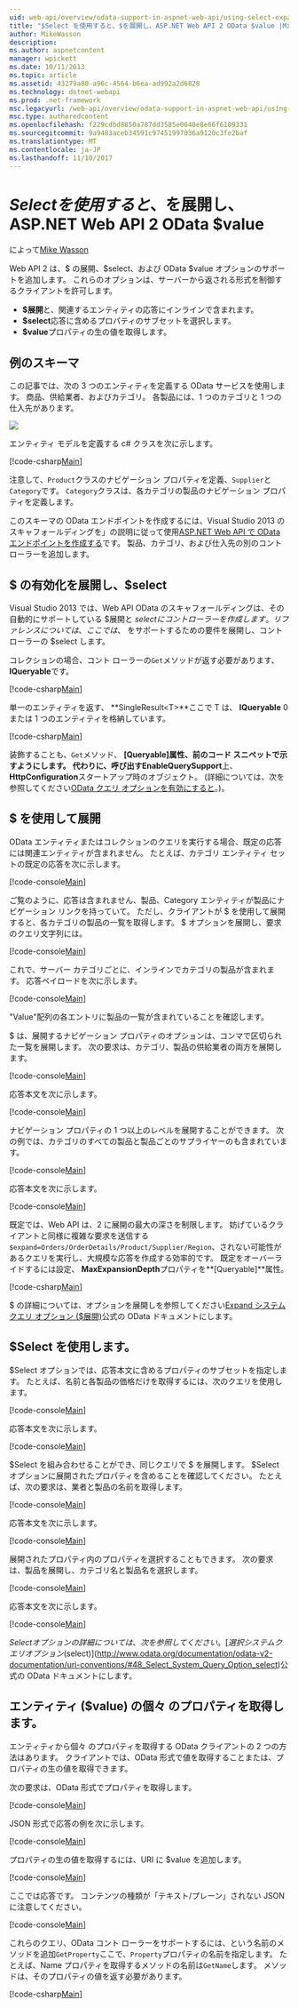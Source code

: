 ```yaml
---
uid: web-api/overview/odata-support-in-aspnet-web-api/using-select-expand-and-value
title: "$Select を使用すると、$を展開し、ASP.NET Web API 2 OData $value |Microsoft ドキュメント"
author: MikeWasson
description: 
ms.author: aspnetcontent
manager: wpickett
ms.date: 10/11/2013
ms.topic: article
ms.assetid: 43279a80-a96c-4564-b6ea-ad992a2d6828
ms.technology: dotnet-webapi
ms.prod: .net-framework
msc.legacyurl: /web-api/overview/odata-support-in-aspnet-web-api/using-select-expand-and-value
msc.type: authoredcontent
ms.openlocfilehash: f229cdbd8850a787dd3585e0640e8e66f6109331
ms.sourcegitcommit: 9a9483aceb34591c97451997036a9120c3fe2baf
ms.translationtype: MT
ms.contentlocale: ja-JP
ms.lasthandoff: 11/10/2017
---
```

<a name="using-select-expand-and-value-in-aspnet-web-api-2-odata"></a>$Select を使用すると、$を展開し、ASP.NET Web API 2 OData $value
====================
によって[Mike Wasson](https://github.com/MikeWasson)

Web API 2 は、$ の展開、$select、および OData $value オプションのサポートを追加します。 これらのオプションは、サーバーから返される形式を制御するクライアントを許可します。

- **$展開**と、関連するエンティティの応答にインラインで含まれます。
- **$select**応答に含めるプロパティのサブセットを選択します。
- **$value**プロパティの生の値を取得します。

## <a name="example-schema"></a>例のスキーマ

この記事では、次の 3 つのエンティティを定義する OData サービスを使用します。 商品、供給業者、およびカテゴリ。 各製品には、1 つのカテゴリと 1 つの仕入先があります。

![](using-select-expand-and-value/_static/image1.png)

エンティティ モデルを定義する c# クラスを次に示します。

[!code-csharp[Main](using-select-expand-and-value/samples/sample1.cs)]

注意して、`Product`クラスのナビゲーション プロパティを定義、`Supplier`と`Category`です。 `Category`クラスは、各カテゴリの製品のナビゲーション プロパティを定義します。

このスキーマの OData エンドポイントを作成するには、Visual Studio 2013 のスキャフォールディングを」の説明に従って使用[ASP.NET Web API で OData エンドポイントを作成する](odata-v3/creating-an-odata-endpoint.md)です。 製品、カテゴリ、および仕入先の別のコント ローラーを追加します。

## <a name="enabling-expand-and-select"></a>$ の有効化を展開し、$select

Visual Studio 2013 では、Web API OData のスキャフォールディングは、その自動的にサポートしている $展開と $select にコント ローラーを作成します。 リファレンスについては、ここでは、$ をサポートするための要件を展開し、コント ローラーの $select します。

コレクションの場合、コント ローラーの`Get`メソッドが返す必要があります、 **IQueryable**です。

[!code-csharp[Main](using-select-expand-and-value/samples/sample2.cs)]

単一のエンティティを返す、 **SingleResult&lt;T&gt;**ここで T は、 **IQueryable** 0 または 1 つのエンティティを格納しています。

[!code-csharp[Main](using-select-expand-and-value/samples/sample3.cs)]

装飾することも、`Get`メソッド、 **[Queryable]**属性、前のコード スニペットで示すようにします。 代わりに、呼び出す**EnableQuerySupport**上、 **HttpConfiguration**スタートアップ時のオブジェクト。 (詳細については、次を参照してください[OData クエリ オプションを有効にすると](supporting-odata-query-options.md#enable)。)。

## <a name="using-expand"></a>$ を使用して展開

OData エンティティまたはコレクションのクエリを実行する場合、既定の応答には関連エンティティが含まれません。 たとえば、カテゴリ エンティティ セットの既定の応答を次に示します。

[!code-console[Main](using-select-expand-and-value/samples/sample4.cmd)]

ご覧のように、応答は含まれません、製品、Category エンティティが製品にナビゲーション リンクを持っていて。 ただし、クライアントが $ を使用して展開すると、各カテゴリの製品の一覧を取得します。 $ オプションを展開し、要求のクエリ文字列には。

[!code-console[Main](using-select-expand-and-value/samples/sample5.cmd)]

これで、サーバー カテゴリごとに、インラインでカテゴリの製品が含まれます。 応答ペイロードを次に示します。

[!code-console[Main](using-select-expand-and-value/samples/sample6.cmd)]

"Value"配列の各エントリに製品の一覧が含まれていることを確認します。

$ は、展開するナビゲーション プロパティのオプションは、コンマで区切られた一覧を展開します。 次の要求は、カテゴリ、製品の供給業者の両方を展開します。

[!code-console[Main](using-select-expand-and-value/samples/sample7.cmd)]

応答本文を次に示します。

[!code-console[Main](using-select-expand-and-value/samples/sample8.cmd)]

ナビゲーション プロパティの 1 つ以上のレベルを展開することができます。 次の例では、カテゴリのすべての製品と製品ごとのサプライヤーのも含まれています。

[!code-console[Main](using-select-expand-and-value/samples/sample9.cmd)]

応答本文を次に示します。

[!code-console[Main](using-select-expand-and-value/samples/sample10.cmd)]

既定では、Web API は、2 に展開の最大の深さを制限します。 妨げているクライアントと同様に複雑な要求を送信する`$expand=Orders/OrderDetails/Product/Supplier/Region`、されない可能性があるクエリを実行し、大規模な応答を作成する効率的です。 既定をオーバーライドするには設定、 **MaxExpansionDepth**プロパティを**[Queryable]**属性。

[!code-csharp[Main](using-select-expand-and-value/samples/sample11.cs)]

$ の詳細については、オプションを展開しを参照してください[Expand システム クエリ オプション ($展開)](http://www.odata.org/documentation/odata-v2-documentation/uri-conventions/#46_Expand_System_Query_Option_expand)公式の OData ドキュメントにします。

## <a name="using-select"></a>$Select を使用します。

$Select オプションでは、応答本文に含めるプロパティのサブセットを指定します。 たとえば、名前と各製品の価格だけを取得するには、次のクエリを使用します。

[!code-console[Main](using-select-expand-and-value/samples/sample12.cmd)]

応答本文を次に示します。

[!code-console[Main](using-select-expand-and-value/samples/sample13.cmd)]

$Select を組み合わせることができ、同じクエリで $ を展開します。 $Select オプションに展開されたプロパティを含めることを確認してください。 たとえば、次の要求は、業者と製品の名前を取得します。

[!code-console[Main](using-select-expand-and-value/samples/sample14.cmd)]

応答本文を次に示します。

[!code-console[Main](using-select-expand-and-value/samples/sample15.cmd)]

展開されたプロパティ内のプロパティを選択することもできます。 次の要求は、製品を展開し、カテゴリ名と製品名を選択します。

[!code-console[Main](using-select-expand-and-value/samples/sample16.cmd)]

応答本文を次に示します。

[!code-console[Main](using-select-expand-and-value/samples/sample17.cmd)]

$Select オプションの詳細については、次を参照してください。[選択システム クエリ オプション ($select)](http://www.odata.org/documentation/odata-v2-documentation/uri-conventions/#48_Select_System_Query_Option_select)公式の OData ドキュメントにします。

## <a name="getting-individual-properties-of-an-entity-value"></a>エンティティ ($value) の個々 のプロパティを取得します。

エンティティから個々 のプロパティを取得する OData クライアントの 2 つの方法はあります。 クライアントでは、OData 形式で値を取得することまたは、プロパティの生の値を取得できます。

次の要求は、OData 形式でプロパティを取得します。

[!code-console[Main](using-select-expand-and-value/samples/sample18.cmd)]

JSON 形式で応答の例を次に示します。

[!code-console[Main](using-select-expand-and-value/samples/sample19.cmd)]

プロパティの生の値を取得するには、URI に $value を追加します。

[!code-console[Main](using-select-expand-and-value/samples/sample20.cmd)]

ここでは応答です。 コンテンツの種類が「テキスト/プレーン」されない JSON に注意してください。

[!code-console[Main](using-select-expand-and-value/samples/sample21.cmd)]

これらのクエリ、OData コント ローラーをサポートするには、という名前のメソッドを追加`GetProperty`ここで、`Property`プロパティの名前を指定します。 たとえば、Name プロパティを取得するメソッドの名前は`GetName`します。 メソッドは、そのプロパティの値を返す必要があります。

[!code-csharp[Main](using-select-expand-and-value/samples/sample22.cs)]
